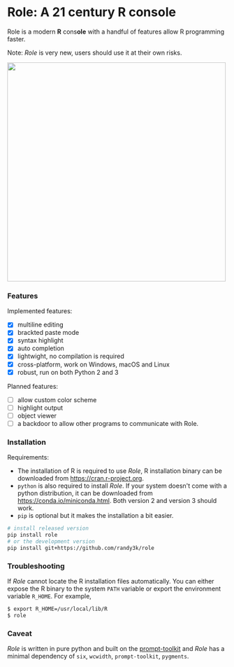 # Role: A 21 century R console

Role is a modern **R** cons**ole** with a handful of features allow R programming faster.

Note: _Role_ is very new, users should use it at their own risks. 

<img width="500px" src="https://cloud.githubusercontent.com/assets/1690993/24591455/773e3478-17cf-11e7-8cac-a76ae03d4cf5.png"></img>


### Features

Implemented features:

- [x] multiline editing
- [x] brackted paste mode
- [x] syntax highlight
- [x] auto completion
- [x] lightwight, no compilation is required
- [x] cross-platform, work on Windows, macOS and Linux
- [x] robust, run on both Python 2 and 3

Planned features:

- [ ] allow custom color scheme
- [ ] highlight output
- [ ] object viewer
- [ ] a backdoor to allow other programs to communicate with Role.

### Installation

Requirements:

- The installation of R is required to use _Role_, R installation binary can be downloaded from https://cran.r-project.org.
- `python` is also required to install _Role_. If your system doesn't come with a python distribution, it can be downloaded from https://conda.io/miniconda.html. Both version 2 and version 3 should work.
- `pip` is optional but it makes the installation a bit easier.

```sh
# install released version
pip install role
# or the development version
pip install git+https://github.com/randy3k/role
```

### Troubleshooting

If _Role_ cannot locate the R installation files automatically. You can either expose the R binary to the system `PATH` variable or export the environment variable `R_HOME`. For example,

```sh
$ export R_HOME=/usr/local/lib/R
$ role  
```

### Caveat

_Role_ is written in pure python and built on the [prompt-toolkit](https://github.com/jonathanslenders/python-prompt-toolkit) and _Role_ has a minimal dependency of `six`, `wcwidth`, `prompt-toolkit`, `pygments`.